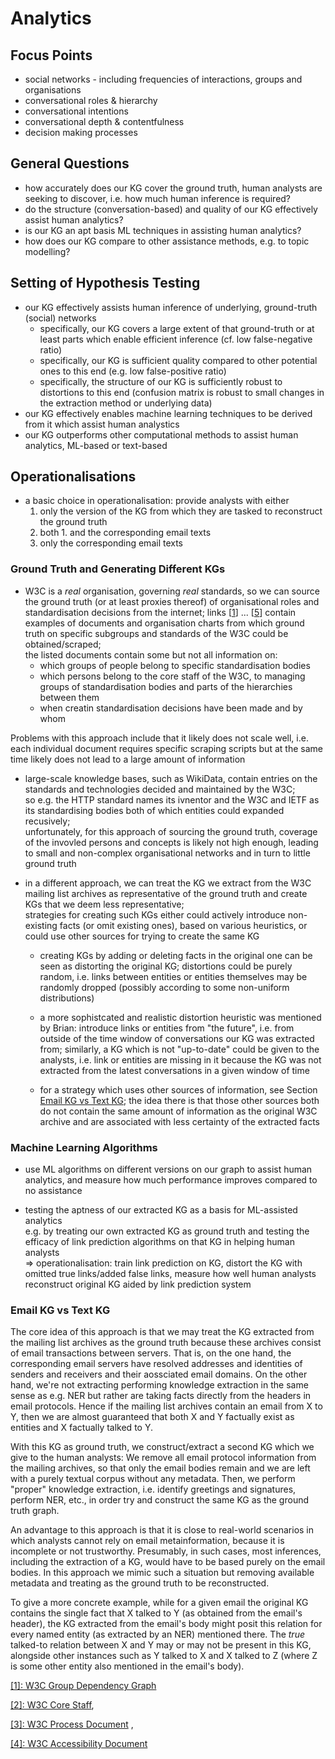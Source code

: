 # Analytics

## Focus Points

* social networks - including frequencies of interactions, groups and organisations
* conversational roles & hierarchy
* conversational intentions
* conversational depth & contentfulness
* decision making processes

## General Questions

* how accurately does our KG cover the ground truth, human analysts are seeking to discover, i.e. how much human inference is required?
* do the structure (conversation-based) and quality of our KG effectively assist human analytics?
* is our KG an apt basis ML techniques in assisting human analytics?
* how does our KG compare to other assistance methods, e.g. to topic modelling?


## Setting of Hypothesis Testing

* our KG effectively assists human inference of underlying, ground-truth (social) networks
  - specifically, our KG covers a large extent of that ground-truth or at least parts which enable efficient inference (cf. low false-negative ratio)
  - specifically, our KG is sufficient quality compared to other potential ones to this end (e.g. low false-positive ratio)
  - specifically, the structure of our KG is sufficiently robust to distortions to this end (confusion matrix is robust to small changes in the extraction method or underlying data)
* our KG effectively enables machine learning techniques to be derived from it which assist human analystics
* our KG outperforms other computational methods to assist human analytics, ML-based or text-based 

## Operationalisations

* a basic choice in operationalisation: provide analysts with either
  1. only the version of the KG from which they are tasked to reconstruct the ground truth
  2. both 1. and the corresponding email texts
  3. only the corresponding email texts


### Ground Truth and Generating Different KGs

* W3C is a _real_ organisation, governing _real_ standards, so we can source the ground truth (or at least proxies thereof) of organisational roles and standardisation decisions from the internet; links [[1](#1)] ... [[5](#5)] contain examples of documents and organisation charts from which ground truth on specific subgroups and standards of the W3C could be obtained/scraped; <br>
the listed documents contain some but not all information on:
  - which groups of people belong to specific standardisation bodies
  - which persons belong to the core staff of the W3C, to managing groups of standardisation bodies and parts of the hierarchies between them
  - when creatin standardisation decisions have been made and by whom

Problems with this approach include that it likely does not scale well, i.e. each individual document requires specific scraping scripts but at the same time likely does not lead to a large amount of information
  
* large-scale knowledge bases, such as WikiData, contain entries on the standards and technologies decided and maintained by the W3C; <br>
  so e.g. the HTTP standard names its ivnentor and the W3C and IETF as its standardising bodies both of which entities could expanded recusively; <br>
  unfortunately, for this approach of sourcing the ground truth, coverage of the invovled persons and concepts is likely not high enough, leading to
  small and non-complex organisational networks and in turn to little ground truth


* in a different approach, we can treat the KG we extract from the W3C mailing list archives as representative of the ground truth and create KGs that we deem less representative; <br>
strategies for creating such KGs either could actively introduce non-existing facts (or omit existing ones), based on various heuristics, or could use other sources for trying to create the same KG
   - creating KGs by adding or deleting facts in the original one can be seen as distorting the original KG; distortions could be purely random, i.e. links between entities or entities themselves may be randomly dropped (possibly according to some non-uniform distributions)
   
   - a more sophistcated and realistic distortion heuristic was mentioned by Brian: introduce links or entities from "the future", i.e. from outside of the time window of conversations our KG was extracted from; similarly, a KG which is not "up-to-date" could be given to the analysts, i.e. link or entities are missing in it because the KG was not extracted from the latest conversations in a given window of time
   
   - for a strategy which uses other sources of information, see Section [Email KG vs Text KG](#email-kg-vs-text-kg); the idea there is that those other sources both do not contain the same amount of information as the original W3C archive and are associated with less certainty of the extracted facts


### Machine Learning Algorithms

* use ML algorithms on different versions on our graph to assist human analytics, and measure how much performance improves compared to no assistance

* testing the aptness of our extracted KG as a basis for ML-assisted analytics <br>
  e.g. by treating our own extracted KG as ground truth and testing the efficacy of link prediction algorithms on that KG in helping human analysts <br>
 => operationalisation: train link prediction on KG, distort the KG with omitted true links/added false links, measure how well human analysts reconstruct original KG aided by link prediction system <br>



### Email KG vs Text KG

The core idea of this approach is that we may treat the KG extracted from the mailing list archives as the ground truth because these archives consist of email transactions between servers. That is, on the one hand, the corresponding email servers have resolved addresses and identities of senders and receivers and their aossciated email domains. On the other hand, we're not extracting performing knowledge extraction in the same sense as e.g. NER but rather are taking facts directly from the headers in email protocols. Hence if the mailing list archives contain an email from X to Y, then we are almost guaranteed that both X and Y factually exist as entities and X factually talked to Y. 

With this KG as ground truth, we construct/extract a second KG which we give to the human analysts:
We remove all email protocol information from the mailing archives, so that only the email bodies remain and we are left with a purely textual corpus without any metadata. Then, we perform "proper" knowledge extraction, i.e. identify greetings and signatures, perform NER, etc., in order try and construct the same KG as the ground truth graph.

An advantage to this approach is that it is close to real-world scenarios in which analysts cannot rely on email metainformation, because it is incomplete or not trustworthy. Presumably, in such cases, most inferences, including the extraction of a KG, would have to be based purely on the email bodies. In this approach we mimic such a situation but removing available metadata and treating as the ground truth to be reconstructed.

To give a more concrete example, while for a given email the original KG contains the single fact that X talked to Y (as obtained from the email's header), the KG extracted from the email's body might posit this relation for every named entity (as extracted by an NER) mentioned there. The _true_ talked-to relation between X and Y may or may not be present in this KG, alongside other instances such as Y talked to X and X talked to Z (where Z is some other entity also mentioned in the email's body).



  
  
 
 
 <a id="1">[[1]: W3C Group Dependency Graph](https://www.w3.org/2003/02/W3COrg.svgz)</a>
 
 [[2]: W3C Core Staff](https://www.w3.org/People), 
 
 [[3]: W3C Process Document](https://www.w3.org/2019/Process-20190301/) , 
 
 <a id="4">[[4]: W3C Accessibility Document](https://www.w3.org/TR/2020/WD-accessibility-conformance-challenges-20200619)</a>
